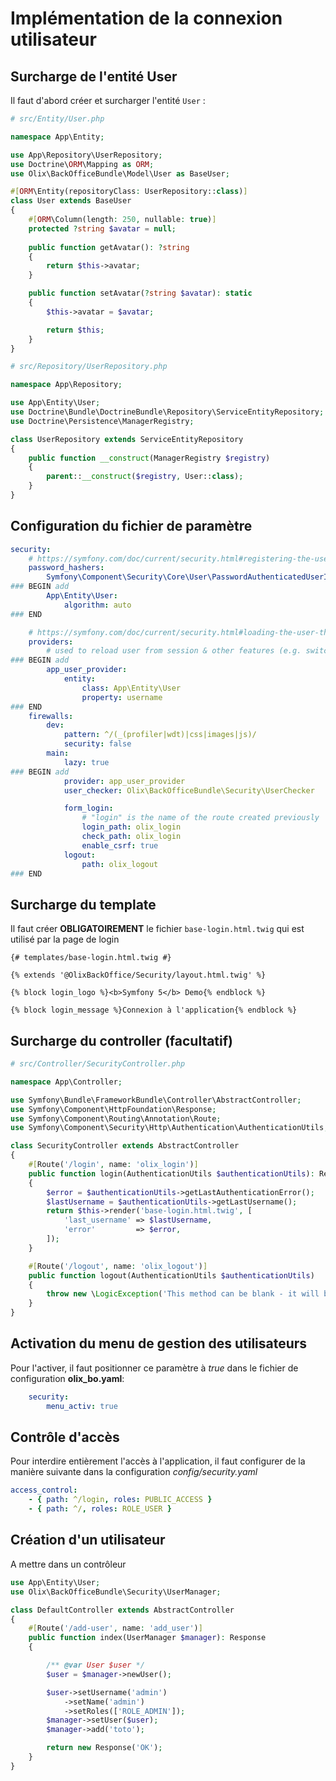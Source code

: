 # Implémentation de la connexion utilisateur

## Surcharge de l'entité User

Il faut d'abord créer et surcharger l'entité `User` :

~~~ php
# src/Entity/User.php

namespace App\Entity;

use App\Repository\UserRepository;
use Doctrine\ORM\Mapping as ORM;
use Olix\BackOfficeBundle\Model\User as BaseUser;

#[ORM\Entity(repositoryClass: UserRepository::class)]
class User extends BaseUser
{
    #[ORM\Column(length: 250, nullable: true)]
    protected ?string $avatar = null;
    
    public function getAvatar(): ?string
    {
        return $this->avatar;
    }

    public function setAvatar(?string $avatar): static
    {
        $this->avatar = $avatar;

        return $this;
    }
}
~~~

~~~ php
# src/Repository/UserRepository.php

namespace App\Repository;

use App\Entity\User;
use Doctrine\Bundle\DoctrineBundle\Repository\ServiceEntityRepository;
use Doctrine\Persistence\ManagerRegistry;

class UserRepository extends ServiceEntityRepository
{
    public function __construct(ManagerRegistry $registry)
    {
        parent::__construct($registry, User::class);
    }
}
~~~


## Configuration du fichier de paramètre

~~~ yml
security:
    # https://symfony.com/doc/current/security.html#registering-the-user-hashing-passwords
    password_hashers:
        Symfony\Component\Security\Core\User\PasswordAuthenticatedUserInterface: 'auto'
### BEGIN add
        App\Entity\User:
            algorithm: auto
### END

    # https://symfony.com/doc/current/security.html#loading-the-user-the-user-provider
    providers:
        # used to reload user from session & other features (e.g. switch_user)
### BEGIN add
        app_user_provider:
            entity:
                class: App\Entity\User
                property: username
### END
    firewalls:
        dev:
            pattern: ^/(_(profiler|wdt)|css|images|js)/
            security: false
        main:
            lazy: true
### BEGIN add
            provider: app_user_provider
            user_checker: Olix\BackOfficeBundle\Security\UserChecker

            form_login:
                # "login" is the name of the route created previously
                login_path: olix_login
                check_path: olix_login
                enable_csrf: true
            logout:
                path: olix_logout
### END
~~~


## Surcharge du template

Il faut créer **OBLIGATOIREMENT** le fichier `base-login.html.twig` qui est utilisé par la page de login

~~~ twig
{# templates/base-login.html.twig #}

{% extends '@OlixBackOffice/Security/layout.html.twig' %}

{% block login_logo %}<b>Symfony 5</b> Demo{% endblock %}

{% block login_message %}Connexion à l'application{% endblock %}
~~~


## Surcharge du controller (facultatif)

~~~ php
# src/Controller/SecurityController.php

namespace App\Controller;

use Symfony\Bundle\FrameworkBundle\Controller\AbstractController;
use Symfony\Component\HttpFoundation\Response;
use Symfony\Component\Routing\Annotation\Route;
use Symfony\Component\Security\Http\Authentication\AuthenticationUtils;

class SecurityController extends AbstractController
{
    #[Route('/login', name: 'olix_login')]
    public function login(AuthenticationUtils $authenticationUtils): Response
    {
        $error = $authenticationUtils->getLastAuthenticationError();
        $lastUsername = $authenticationUtils->getLastUsername();
        return $this->render('base-login.html.twig', [
            'last_username' => $lastUsername,
            'error'         => $error,
        ]);
    }

    #[Route('/logout', name: 'olix_logout')]
    public function logout(AuthenticationUtils $authenticationUtils)
    {
        throw new \LogicException('This method can be blank - it will be intercepted by the logout key on your firewall.');
    }
}
~~~


## Activation du menu de gestion des utilisateurs

Pour l'activer, il faut positionner ce paramètre à *true* dans le fichier de configuration **olix_bo.yaml**:
~~~ yaml
    security:
        menu_activ: true
~~~


## Contrôle d'accès

Pour interdire entièrement l'accès à l'application, il faut configurer de la manière suivante dans la configuration *config/security.yaml*

~~~ yaml
access_control:
    - { path: ^/login, roles: PUBLIC_ACCESS }
    - { path: ^/, roles: ROLE_USER }
~~~

## Création d'un utilisateur

A mettre dans un contrôleur
~~~ php
use App\Entity\User;
use Olix\BackOfficeBundle\Security\UserManager;

class DefaultController extends AbstractController
{
    #[Route('/add-user', name: 'add_user')]
    public function index(UserManager $manager): Response
    {

        /** @var User $user */
        $user = $manager->newUser();

        $user->setUsername('admin')
            ->setName('admin')
            ->setRoles(['ROLE_ADMIN']);
        $manager->setUser($user);
        $manager->add('toto');

        return new Response('OK');
    }
}
~~~